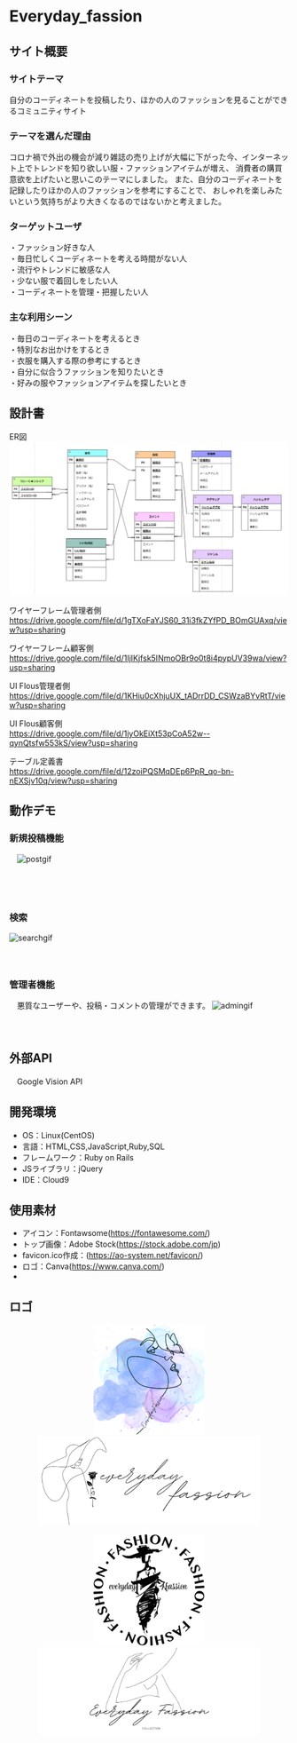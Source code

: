 # Everyday_fassion

## サイト概要
### サイトテーマ
自分のコーディネートを投稿したり、ほかの人のファッションを見ることができるコミュニティサイト

### テーマを選んだ理由
コロナ禍で外出の機会が減り雑誌の売り上げが大幅に下がった今、インターネット上でトレンドを知り欲しい服・ファッションアイテムが増え、
消費者の購買意欲を上げたいと思いこのテーマにしました。
また、自分のコーディネートを記録したりほかの人のファッションを参考にすることで、
おしゃれを楽しみたいという気持ちがより大きくなるのではないかと考えました。

### ターゲットユーザ
・ファッション好きな人  
・毎日忙しくコーディネートを考える時間がない人  
・流行やトレンドに敏感な人  
・少ない服で着回しをしたい人  
・コーディネートを管理・把握したい人  

### 主な利用シーン
・毎日のコーディネートを考えるとき  
・特別なお出かけをするとき  
・衣服を購入する際の参考にするとき  
・自分に似合うファッションを知りたいとき  
・好みの服やファッションアイテムを探したいとき

## 設計書

 ER図
 ![ER図](https://github.com/gyooooo/Everyday_fassion/blob/main/app/assets/images/ER.png)


 ワイヤーフレーム管理者側</br>
 https://drive.google.com/file/d/1gTXoFaYJS60_31i3fkZYfPD_BOmGUAxq/view?usp=sharing
 
 ワイヤーフレーム顧客側</br>
 https://drive.google.com/file/d/1IjIKjfsk5INmoOBr9o0t8i4pypUV39wa/view?usp=sharing
 
 UI Flous管理者側</br>
 https://drive.google.com/file/d/1KHiu0cXhjuUX_tADrrDD_CSWzaBYvRtT/view?usp=sharing
 
 UI Flous顧客側</br>
 https://drive.google.com/file/d/1jyOkEiXt53pCoA52w--qynQtsfw553kS/view?usp=sharing
 
 テーブル定義書</br>
 https://drive.google.com/file/d/12zoiPQSMqDEp6PpR_qo-bn-nEXSjv10q/view?usp=sharing
 
 
## 動作デモ
### 新規投稿機能
　![postgif](https://github.com/gyooooo/Everyday_fassion/blob/main/app/assets/images/新規投稿gif.gif)
　</br>
　</br>
　</br>
　
### 検索
  ![searchgif](https://github.com/gyooooo/Everyday_fassion/blob/main/app/assets/images/検索gif.gif)
  </br>
　</br>
　</br>
  
### 管理者機能
　悪質なユーザーや、投稿・コメントの管理ができます。
  ![admingif](https://github.com/gyooooo/Everyday_fassion/blob/main/app/assets/images/アドミンgif.gif)
  </br>
　</br>
　</br>

## 外部API
　Google Vision API

## 開発環境
- OS：Linux(CentOS)
- 言語：HTML,CSS,JavaScript,Ruby,SQL
- フレームワーク：Ruby on Rails
- JSライブラリ：jQuery
- IDE：Cloud9

## 使用素材
- アイコン：Fontawsome(https://fontawesome.com/)
- トップ画像：Adobe Stock(https://stock.adobe.com/jp)
- favicon.ico作成：(https://ao-system.net/favicon/)
- ロゴ：Canva(https://www.canva.com/)
- 

## ロゴ
<p align="center"><img src="https://github.com/gyooooo/Everyday_fassion/blob/main/app/assets/images/favicon.png" width="200">
   <img src="https://github.com/gyooooo/Everyday_fassion/blob/main/app/assets/images/footer1.png" width="400">
</p>
<p align="center"><img src="https://github.com/gyooooo/Everyday_fassion/blob/main/app/assets/images/icon6.png" width="200">
   <img src="https://github.com/gyooooo/Everyday_fassion/blob/main/app/assets/images/footer2.png" width="400">
</p>